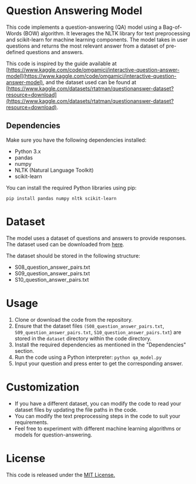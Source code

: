# Question Answering Model

This code implements a question-answering (QA) model using a Bag-of-Words (BOW) algorithm. It leverages the NLTK library for text preprocessing and scikit-learn for machine learning components. The model takes in user questions and returns the most relevant answer from a dataset of pre-defined questions and answers.

This code is inspired by the guide available at [https://www.kaggle.com/code/omgamici/interactive-question-answer-model](https://www.kaggle.com/code/omgamici/interactive-question-answer-model), and the dataset used can be found at [https://www.kaggle.com/datasets/rtatman/questionanswer-dataset?resource=download](https://www.kaggle.com/datasets/rtatman/questionanswer-dataset?resource=download).

## Dependencies

Make sure you have the following dependencies installed:

- Python 3.x
- pandas
- numpy
- NLTK (Natural Language Toolkit)
- scikit-learn

You can install the required Python libraries using pip:

```
pip install pandas numpy nltk scikit-learn
```
# Dataset

The model uses a dataset of questions and answers to provide responses. The dataset used can be downloaded from <a href="https://www.kaggle.com/datasets/rtatman/questionanswer-dataset?resource=download"> here</a>.

The dataset should be stored in the following structure:

- S08_question_answer_pairs.txt
- S09_question_answer_pairs.txt
- S10_question_answer_pairs.txt

# Usage

1. Clone or download the code from the repository.
2. Ensure that the dataset files 
 `(S08_question_answer_pairs.txt`,
 `S09_question_answer_pairs.txt`, 
 `S10_question_answer_pairs.txt`) are stored in the `dataset` directory within the code directory.
3. Install the required dependencies as mentioned in the "Dependencies" section.
4. Run the code using a Python interpreter:
 ```python qa_model.py```
5. Input your question and press enter to get the corresponding answer.

# Customization
- If you have a different dataset, you can modify the code to read your dataset files by updating the file paths in the code.
- You can modify the text preprocessing steps in the code to suit your requirements.
- Feel free to experiment with different machine learning algorithms or models for question-answering.

# License

This code is released under the <a href="https://github.com/emmystringzhs/machine_learning/blob/main/LICENSE">MIT License.</a>
